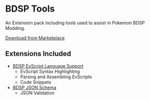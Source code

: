 # BDSP Tools

An Extension pack including tools used to assist in Pokemon BDSP Modding.

[Download from Marketplace](https://marketplace.visualstudio.com/items?itemName=Heroj04.bdsp-tools)
## Extensions Included

- [BDSP EvScript Language Support](https://marketplace.visualstudio.com/items?itemName=Heroj04.bdsp-evscript-language-support)
  - EvScript Syntax Highlighting
  - Parsing and Assembling EvScripts
  - Code Snippets
- [BDSP JSON Schema](https://marketplace.visualstudio.com/items?itemName=Heroj04.bdsp-json-schema)
  - JSON Validation